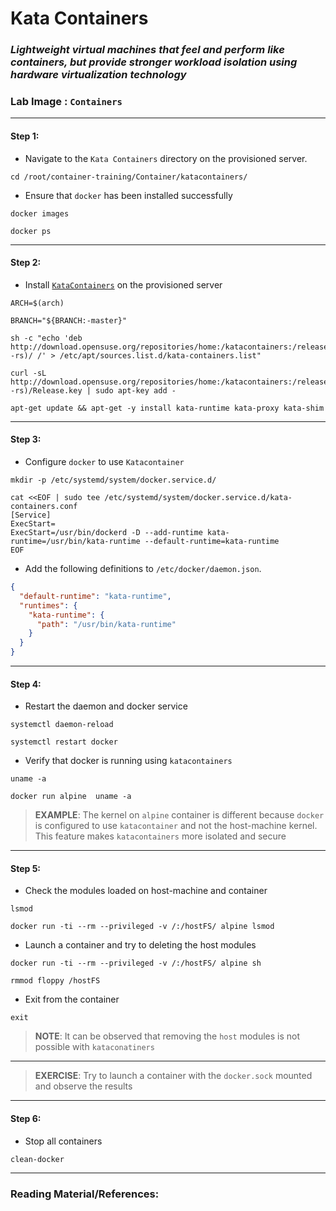 # **Kata Containers**

### *Lightweight virtual machines that feel and perform like containers, but provide stronger workload isolation using hardware virtualization technology*

### **Lab Image : `Containers`**

---

#### Step 1:

* Navigate to the `Kata Containers` directory on the provisioned server.

```commandline
cd /root/container-training/Container/katacontainers/
```

* Ensure that `docker` has been installed successfully

```commandline
docker images
```
```commandline
docker ps
```

---

#### Step 2:

* Install [`KataContainers`](https://katacontainers.io/) on the provisioned server

```commandline
ARCH=$(arch)
```
```commandline
BRANCH="${BRANCH:-master}"
```
```commandline
sh -c "echo 'deb http://download.opensuse.org/repositories/home:/katacontainers:/releases:/${ARCH}:/${BRANCH}/xUbuntu_$(lsb_release -rs)/ /' > /etc/apt/sources.list.d/kata-containers.list"
```
```commandline
curl -sL  http://download.opensuse.org/repositories/home:/katacontainers:/releases:/${ARCH}:/${BRANCH}/xUbuntu_$(lsb_release -rs)/Release.key | sudo apt-key add -
```
```commandline
apt-get update && apt-get -y install kata-runtime kata-proxy kata-shim
```

---

#### Step 3:

* Configure `docker` to use `Katacontainer`

```commandline
mkdir -p /etc/systemd/system/docker.service.d/
```
```commandline
cat <<EOF | sudo tee /etc/systemd/system/docker.service.d/kata-containers.conf
[Service]
ExecStart=
ExecStart=/usr/bin/dockerd -D --add-runtime kata-runtime=/usr/bin/kata-runtime --default-runtime=kata-runtime
EOF
```

* Add the following definitions to `/etc/docker/daemon.json`.

```json
{
  "default-runtime": "kata-runtime",
  "runtimes": {
    "kata-runtime": {
      "path": "/usr/bin/kata-runtime"
    }
  }
}
```

---

#### Step 4:

* Restart the daemon and docker service

```commandline
systemctl daemon-reload
```
```commandline
systemctl restart docker
```

* Verify that docker is running using `katacontainers`

```commandline
uname -a
```
```commandline
docker run alpine  uname -a
```

> **EXAMPLE**: The kernel on `alpine` container is different because `docker` is configured to use `katacontainer` and not the host-machine kernel. This feature makes `katacontainers` more isolated and secure

---

#### Step 5:

* Check the modules loaded on host-machine and container

```commandline
lsmod
```
```commandline
docker run -ti --rm --privileged -v /:/hostFS/ alpine lsmod
```

* Launch a container and try to deleting the host modules

```commandline
docker run -ti --rm --privileged -v /:/hostFS/ alpine sh
```
```commandline
rmmod floppy /hostFS
```

* Exit from the container

```commandline
exit
```

> **NOTE**: It can be observed that removing the `host` modules is not possible with `kataconatiners`

---

> **EXERCISE**: Try to launch a container with the `docker.sock` mounted and observe the results

---

#### Step 6:

* Stop all containers

```commandline
clean-docker
```

---

### Reading Material/References:


